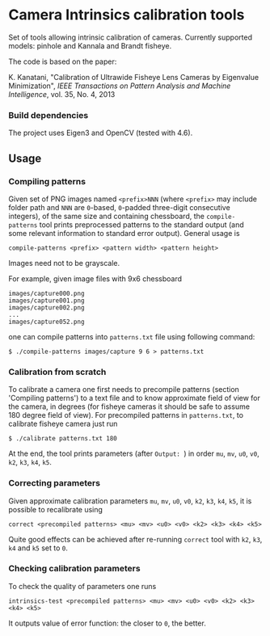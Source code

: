 # Camera Intrinsics calibration tools

Set of tools allowing intrinsic calibration of cameras. Currently supported models: pinhole and Kannala and Brandt fisheye.

The code is based on the paper:

K. Kanatani, "Calibration of Ultrawide Fisheye Lens Cameras by Eigenvalue Minimization", *IEEE Transactions on Pattern Analysis and Machine Intelligence*, vol. 35, No. 4, 2013

### Build dependencies

The project uses Eigen3 and OpenCV (tested with 4.6).

## Usage

### Compiling patterns

Given set of PNG images named `<prefix>NNN` (where `<prefix>` may include folder path and `NNN` are `0`-based, `0`-padded three-digit consecutive integers), of the same size and containing chessboard, the `compile-patterns` tool prints preprocessed patterns to the standard output (and some relevant information to standard error output). General usage is

```
compile-patterns <prefix> <pattern width> <pattern height>
```

Images need not to be grayscale.

For example, given image files with 9x6 chessboard
```
images/capture000.png
images/capture001.png
images/capture002.png
...
images/capture052.png

```
one can compile patterns into `patterns.txt` file using following command:
```
$ ./compile-patterns images/capture 9 6 > patterns.txt
```

### Calibration from scratch

To calibrate a camera one first needs to precompile patterns (section 'Compiling patterns') to a text file and to know approximate field of view for the camera, in degrees (for fisheye cameras it should be safe to assume 180 degree field of view). For precompiled patterns in `patterns.txt`, to calibrate fisheye camera just run
```
$ ./calibrate patterns.txt 180
```
At the end, the tool prints parameters (after `Output: `) in order `mu`, `mv`, `u0`, `v0`, `k2`, `k3`, `k4`, `k5`.

### Correcting parameters

Given approximate calibration parameters `mu`, `mv`, `u0`, `v0`, `k2`, `k3`, `k4`, `k5`, it is possible to recalibrate using
```
correct <precompiled patterns> <mu> <mv> <u0> <v0> <k2> <k3> <k4> <k5>
```

Quite good effects can be achieved after re-running `correct` tool with `k2`, `k3`, `k4` and `k5` set to `0`.

### Checking calibration parameters

To check the quality of parameters one runs
```
intrinsics-test <precompiled patterns> <mu> <mv> <u0> <v0> <k2> <k3> <k4> <k5>
```

It outputs value of error function: the closer to `0`, the better.
